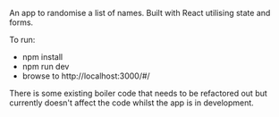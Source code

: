 An app to randomise a list of names. Built with React utilising state and forms. 

To run:
- npm install
- npm run dev
- browse to http://localhost:3000/#/

There is some existing boiler code that needs to be refactored out but currently doesn't affect the code whilst the app is in development. 


